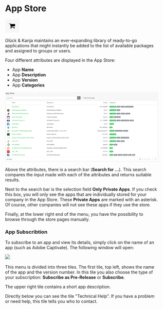 # App Store

![](<../.gitbook/assets/rj-ac-storeicon (1).png>)

Glück & Kanja maintains an ever-expanding library of ready-to-go applications that might instantly be added to the list of available packages and assigned to groups or users.

Four different attributes are displayed in the App Store:

* App **Name**
* App **Description**
* App **Version**
* App **Categories**

![](<../.gitbook/assets/appstore (1).png>)

Above the attributes, there is a search bar (**Search for ...**). This search compares the input made with each of the attributes and returns suitable results.

Next to the search bar is the selection field **Only Private Apps**. If you check this box, you will only see the apps that are individually stored for your company in the App Store. These **Private Apps** are marked with an asterisk. Of course, other companies will not see these apps if they use the store.

Finally, at the lower right end of the menu, you have the possibility to browse through the store pages manually.

### App Subscribtion

To subscribe to an app and view its details, simply click on the name of an app (such as Adobe Captivate). The following window will open:

![](<../.gitbook/assets/appstore\_appdetails (1).png>)

This menu is divided into three tiles. The first tile, top left, shows the name of the app and the version number. In this tile you also choose the type of your subscription: **Subscribe as Pre-Release** or **Subscribe**.

The upper right tile contains a short app description.

Directly below you can see the tile "Technical Help". If you have a problem or need help, this tile tells you who to contact.

